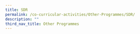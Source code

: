 ```yaml
---
title: SDR
permalink: /co-curricular-activities/Other-Programmes/SDR/
description: ""
third_nav_title: Other Programmes
---
```

